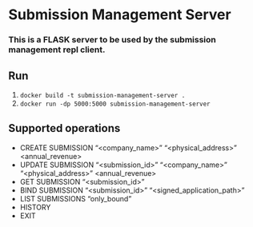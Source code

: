 # Submission Management Server

### This is a FLASK server to be used by the submission management repl client.

## Run 
1. `docker build -t submission-management-server .`
2. `docker run -dp 5000:5000 submission-management-server`



## Supported operations
- CREATE SUBMISSION “<company_name>” “<physical_address>” <annual_revenue>
- UPDATE SUBMISSION “<submission_id>” “<company_name>” “<physical_address>”
<annual_revenue>
- GET SUBMISSION “<submission_id>”
- BIND SUBMISSION “<submission_id>” “<signed_application_path>”
- LIST SUBMISSIONS “only_bound”
- HISTORY
- EXIT
 